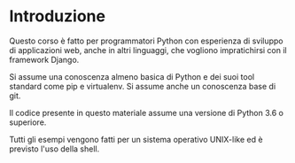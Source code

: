 # Introduzione

Questo corso è fatto per programmatori Python con esperienza di sviluppo di applicazioni web, anche
 in altri linguaggi, che vogliono impratichirsi con il framework Django.

Si assume una conoscenza almeno basica di Python e dei suoi tool standard come pip e virtualenv.
Si assume anche un conoscenza base di git.

Il codice presente in questo materiale assume una versione di Python 3.6 o superiore.

Tutti gli esempi vengono fatti per un sistema operativo UNIX-like ed è previsto l'uso della shell.
